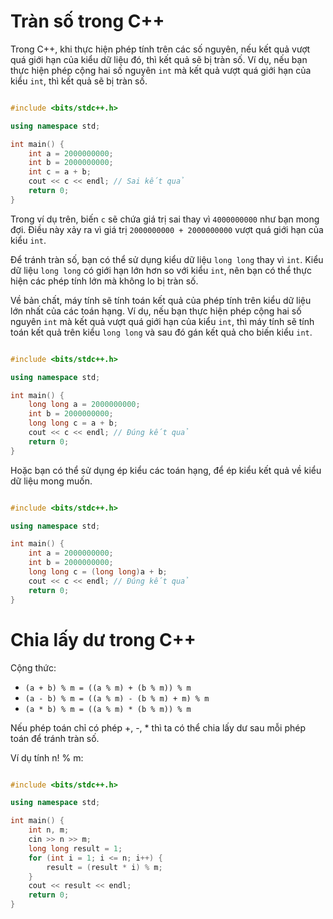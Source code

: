 # Tràn số trong C++

Trong C++, khi thực hiện phép tính trên các số nguyên, nếu kết quả vượt quá giới hạn của kiểu dữ liệu đó, thì kết quả sẽ bị tràn số. Ví dụ, nếu bạn thực hiện phép cộng hai số nguyên `int` mà kết quả vượt quá giới hạn của kiểu `int`, thì kết quả sẽ bị tràn số.

```cpp

#include <bits/stdc++.h>

using namespace std;

int main() {
    int a = 2000000000;
    int b = 2000000000;
    int c = a + b;
    cout << c << endl; // Sai kết quả
    return 0;
}
```

Trong ví dụ trên, biến `c` sẽ chứa giá trị sai thay vì `4000000000` như bạn mong đợi. Điều này xảy ra vì giá trị `2000000000 + 2000000000` vượt quá giới hạn của kiểu `int`.

Để tránh tràn số, bạn có thể sử dụng kiểu dữ liệu `long long` thay vì `int`. Kiểu dữ liệu `long long` có giới hạn lớn hơn so với kiểu `int`, nên bạn có thể thực hiện các phép tính lớn mà không lo bị tràn số.

Về bản chất, máy tính sẽ tính toán kết quả của phép tính trên kiểu dữ liệu lớn nhất của các toán hạng. Ví dụ, nếu bạn thực hiện phép cộng hai số nguyên `int` mà kết quả vượt quá giới hạn của kiểu `int`, thì máy tính sẽ tính toán kết quả trên kiểu `long long` và sau đó gán kết quả cho biến kiểu `int`.

```cpp

#include <bits/stdc++.h>

using namespace std;

int main() {
    long long a = 2000000000;
    int b = 2000000000;
    long long c = a + b;
    cout << c << endl; // Đúng kết quả
    return 0;
}
```

Hoặc bạn có thể sử dụng ép kiểu các toán hạng, để ép kiểu kết quả về kiểu dữ liệu mong muốn.

```cpp

#include <bits/stdc++.h>

using namespace std;

int main() {
    int a = 2000000000;
    int b = 2000000000;
    long long c = (long long)a + b;
    cout << c << endl; // Đúng kết quả
    return 0;
}
```

# Chia lấy dư trong C++

Cộng thức:

- `(a + b) % m = ((a % m) + (b % m)) % m`
- `(a - b) % m = ((a % m) - (b % m) + m) % m`
- `(a * b) % m = ((a % m) * (b % m)) % m`

Nếu phép toán chỉ có phép +, -, * thì ta có thể chia lấy dư sau mỗi phép toán để tránh tràn số.

Ví dụ tính n! % m:

```cpp

#include <bits/stdc++.h>

using namespace std;

int main() {
    int n, m;
    cin >> n >> m;
    long long result = 1;
    for (int i = 1; i <= n; i++) {
        result = (result * i) % m;
    }
    cout << result << endl;
    return 0;
}
```

